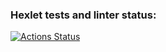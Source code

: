 ### Hexlet tests and linter status:
[![Actions Status](https://github.com/yura2201/devops-for-programmers-project-76/actions/workflows/hexlet-check.yml/badge.svg)](https://github.com/yura2201/devops-for-programmers-project-76/actions)